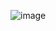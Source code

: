 ![image](https://github.com/mathbizz/mathbizz/assets/145316935/186b3c8a-6a6c-4a8c-9c00-04d9b17ecbf7)
